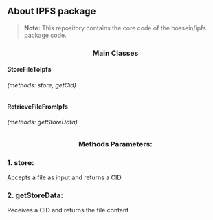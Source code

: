## About IPFS package

> **Note:** This repository contains the core code of the hossein/ipfs package code.

<h3 style="display: flex; justify-content: center">Main Classes</h3>
<h4>StoreFileToIpfs <h6>(methods: store, getCid)</h6> </h4>
<h4>RetrieveFileFromIpfs <h6>(methods: getStoreData)</h6></p>
<h3 style="display: flex; justify-content: center">Methods Parameters:</h3>
<span>
    <h3>1. store:</h3>
    <span>Accepts a file as input and returns a CID</span>
</span>
<span>
    <h3>2. getStoreData:</h3>
    <span>Receives a CID and returns the file content</span>
</span>
